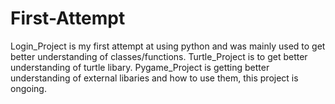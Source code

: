 # First-Attempt

Login_Project is my first attempt at using python and was mainly used to get better understanding of classes/functions.
Turtle_Project is to get better understanding of turtle libary.
Pygame_Project is getting better understanding of external libaries and how to use them, this project is ongoing.
